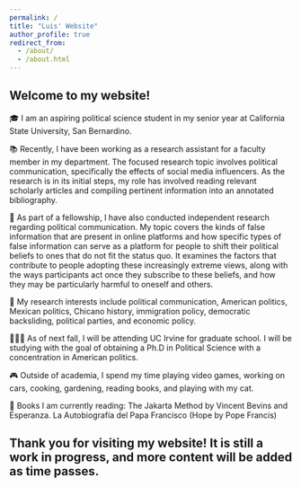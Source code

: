 ```yaml
---
permalink: /
title: "Luis' Website"
author_profile: true
redirect_from: 
  - /about/
  - /about.html
---
```


## Welcome to my website!

🎓 I am an aspiring political science student in my senior year at California State University, San Bernardino.

📚 Recently, I have been working as a research assistant for a faculty member in my department. The focused research topic involves political communication, specifically the effects of social media influencers. As the research is in its initial steps, my role has involved reading relevant scholarly articles and compiling pertinent information into an annotated bibliography.

📱 As part of a fellowship, I have also conducted independent research regarding political communication. My topic covers the kinds of false information that are present in online platforms and how specific types of false information can serve as a platform for people to shift their political beliefs to ones that do not fit the status quo. It examines the factors that contribute to people adopting these increasingly extreme views, along with the ways participants act once they subscribe to these beliefs, and how they may be particularly harmful to oneself and others.

🔬 My research interests include political communication, American politics, Mexican politics, Chicano history, immigration policy, democratic backsliding, political parties, and economic policy.

👨🏻‍🎓 As of next fall, I will be attending UC Irvine for graduate school. I will be studying with the goal of obtaining a Ph.D in Political Science with a concentration in American politics.

🎮 Outside of academia, I spend my time playing video games, working on cars, cooking, gardening, reading books, and playing with my cat.

📖 Books I am currently reading: The Jakarta Method by Vincent Bevins and Esperanza. La Autobiografía del Papa Francisco (Hope by Pope Francis)

## Thank you for visiting my website! It is still a work in progress, and more content will be added as time passes.
